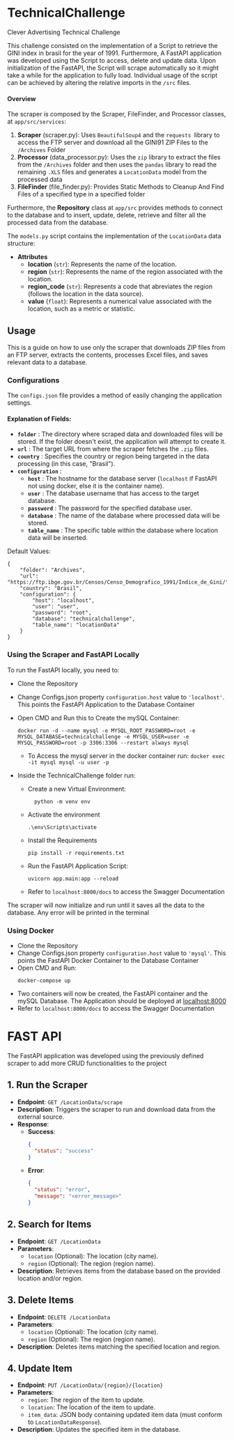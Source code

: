 # TechnicalChallenge

Clever Advertising Technical Challenge

This challenge consisted on the implementation of a Script to retrieve the GINI index in brasil for the year of 1991. Furthermore, A FastAPI application was developed using the Script to access, delete and update data. Upon initialization of the FastAPI, the Script will scrape automatically so it might take a while for the application to fully load.
Individual usage of the script can be achieved by altering the relative imports in the `/src` files.

#### Overview

The scraper is composed by the Scraper, FileFinder, and Processor classes, at `app/src/services`:

1. **Scraper** (scraper.py): Uses `BeautifulSoup4` and the `requests `library to access the FTP server and download all the GINI91 ZIP Files to the `/Archives` Folder
2. **Processor** (data_processor.py): Uses the `zip` library to extract the files from the `/Archives` folder and then uses the `pandas` library to read the remaining `.XLS` files and generates a `LocationData` model from the processed data
3. **FileFinder** (file_finder.py): Provides Static Methods to Cleanup And Find Files of a specified type in a specified folder

Furthermore, the **Repository** class at `app/src` provides  methods to connect to the database and to insert, update, delete, retrieve and filter all the processed data from the database.

The `models.py` script contains the implementation of the `LocationData` data structure:

* **Attributes**
  * **location** (`str`): Represents the name of the location.
  * **region** (`str`): Represents the name of the region associated with the location.
  * **region_code** (`str`): Represents a code that abreviates the region (follows the location in the data source).
  * **value** (`float`): Represents a numerical value associated with the location, such as a metric or statistic.

## Usage

This is a guide on how to use only the scraper that downloads ZIP files from an FTP server, extracts the contents, processes Excel files, and saves relevant data to a database.

### Configurations

The `configs.json` file provides a method of easily changing the application settings.

#### Explanation of Fields:

* **`folder`** : The directory where scraped data and downloaded files will be stored. If the folder doesn't exist, the application will attempt to create it.
* **`url`** : The target URL from where the scraper fetches the `.zip` files.
* **`country`** : Specifies the country or region being targeted in the data processing (in this case, "Brasil").
* **`configuration`** :
  * **`host`** : The hostname for the database server (`localhost` if FastAPI not using docker, else it is the container name).
  * **`user`** : The database username that has access to the target database.
  * **`password`** : The password for the specified database user.
  * **`database`** : The name of the database where processed data will be stored.
  * **`table_name`** : The specific table within the database where location data will be inserted.

Default Values:

```
{
    "folder": "Archives",
    "url": "https://ftp.ibge.gov.br/Censos/Censo_Demografico_1991/Indice_de_Gini/",
    "country": "Brasil",
    "configuration": {
        "host": "localhost",
        "user": "user",
        "password": "root",
        "database": "technicalchallenge",
        "table_name": "locationData"
    }
}

```

### Using the Scraper and FastAPI Locally

To run the FastAPI locally, you need to:

* Clone the Repository
* Change Configs.json property `configuration.host` value to `'localhost'`. This points the FastAPI Application to the Database Container
* Open CMD and Run this to Create the mySQL Container:

  ```
  docker run -d --name mysql -e MYSQL_ROOT_PASSWORD=root -e MYSQL_DATABASE=technicalchallenge -e MYSQL_USER=user -e MYSQL_PASSWORD=root -p 3306:3306 --restart always mysql
  ```

  * To Access the mysql server in the docker container run: `docker exec -it mysql mysql -u user -p`
* Inside the TechnicalChallenge folder run:

  * Create a new Virtual Environment:

    ```
      python -m venv env
    ```
  * Activate the environment

    ```
    .\env\Scripts\activate
    ```
  * Install the Requirements

    ```
    pip install -r requirements.txt
    ```
  * Run the FastAPI Application Script:

    ```
    uvicorn app.main:app --reload
    ```
  * Refer to `localhost:8000/docs` to access the Swagger Documentation

The scraper will now initialize and run until it saves all the data to the database. Any error will be printed in the terminal

### Using Docker

* Clone the Repository
* Change Configs.json property `configuration.host` value to `'mysql'`. This points the FastAPI Docker Container to the Database Container
* Open CMD and Run:
  ```
  docker-compose up
  ```
* Two containers will now be created, the FastAPI container and the mySQL Database. The Application should be deployed at [localhost:8000](http://localhost:8000)
* Refer to `localhost:8000/docs` to access the Swagger Documentation

# FAST API

The FastAPI application was developed using the previously defined scraper to add more CRUD functionalities to the project

## 1. Run the Scraper

- **Endpoint**: `GET /LocationData/scrape`
- **Description**: Triggers the scraper to run and download data from the external source.
- **Response**:
  - **Success**:
    ```json
    {
      "status": "success"
    }
    ```
  - **Error**:
    ```json
    {
      "status": "error",
      "message": "<error_message>"
    }
    ```

## 2. Search for Items

- **Endpoint**: `GET /LocationData`
- **Parameters**:
  - `location` (Optional): The location (city name).
  - `region` (Optional): The region (region name).
- **Description**: Retrieves items from the database based on the provided location and/or region.

## 3. Delete Items

- **Endpoint**: `DELETE /LocationData`
- **Parameters**:
  - `location` (Optional): The location (city name).
  - `region` (Optional): The region (region name).
- **Description**: Deletes items matching the specified location and region.

## 4. Update Item

- **Endpoint**: `PUT /LocationData/{region}/{location}`
- **Parameters**:
  - `region`: The region of the item to update.
  - `location`: The location of the item to update.
  - `item_data`: JSON body containing updated item data (must conform to `LocationDataResponse`).
- **Description**: Updates the specified item in the database.
